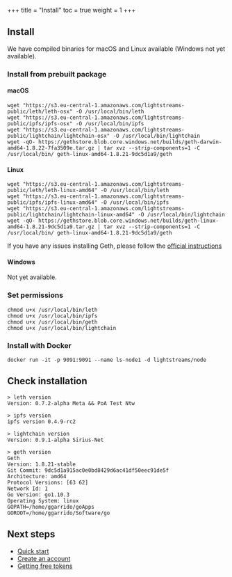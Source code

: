 +++
title = "Install"
toc = true
weight = 1
+++

## Install

We have compiled binaries for macOS and Linux available (Windows not yet available).

### Install from prebuilt package

#### macOS

```
wget "https://s3.eu-central-1.amazonaws.com/lightstreams-public/leth/leth-osx" -O /usr/local/bin/leth
wget "https://s3.eu-central-1.amazonaws.com/lightstreams-public/ipfs/ipfs-osx" -O /usr/local/bin/ipfs
wget "https://s3.eu-central-1.amazonaws.com/lightstreams-public/lightchain/lightchain-osx" -O /usr/local/bin/lightchain
wget -qO- https://gethstore.blob.core.windows.net/builds/geth-darwin-amd64-1.8.22-7fa3509e.tar.gz | tar xvz --strip-components=1 -C /usr/local/bin/ geth-linux-amd64-1.8.21-9dc5d1a9/geth
```

#### Linux

```
wget "https://s3.eu-central-1.amazonaws.com/lightstreams-public/leth/leth-linux-amd64" -O /usr/local/bin/leth
wget "https://s3.eu-central-1.amazonaws.com/lightstreams-public/ipfs/ipfs-linux-amd64" -O /usr/local/bin/ipfs
wget "https://s3.eu-central-1.amazonaws.com/lightstreams-public/lightchain/lightchain-linux-amd64" -O /usr/local/bin/lightchain
wget -qO- https://gethstore.blob.core.windows.net/builds/geth-linux-amd64-1.8.21-9dc5d1a9.tar.gz | tar xvz --strip-components=1 -C /usr/local/bin/ geth-linux-amd64-1.8.21-9dc5d1a9/geth
```

If you have any issues installing Geth, please follow the [official instructions](https://geth.ethereum.org/downloads/)

#### Windows

Not yet available.

### Set permissions

```
chmod u+x /usr/local/bin/leth
chmod u+x /usr/local/bin/ipfs
chmod u+x /usr/local/bin/geth
chmod u+x /usr/local/bin/lightchain
```

### Install with Docker

```
docker run -it -p 9091:9091 --name ls-node1 -d lightstreams/node
```

## Check installation

```
> leth version
Version: 0.7.2-alpha Meta && PoA Test Ntw

> ipfs version
ipfs version 0.4.9-rc2

> lightchain version
Version: 0.9.1-alpha Sirius-Net

> geth version
Geth
Version: 1.8.21-stable
Git Commit: 9dc5d1a915ac0e0bd8429d6ac41df50eec91de5f
Architecture: amd64
Protocol Versions: [63 62]
Network Id: 1
Go Version: go1.10.3
Operating System: linux
GOPATH=/home/ggarrido/goApps
GOROOT=/home/ggarrido/Software/go
```

## Next steps
- [Quick start](/getting-started/quick-start/)
- [Create an account](/getting-started/quick-start/#create-an-account)
- [Getting free tokens](/getting-started/quick-start/#get-free-testing-tokens)
